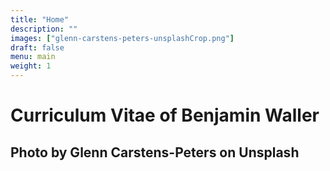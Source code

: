 ```yaml
---
title: "Home"
description: ""
images: ["glenn-carstens-peters-unsplashCrop.png"]
draft: false
menu: main
weight: 1
---
```


# Curriculum Vitae of Benjamin Waller
## Photo by Glenn Carstens-Peters on Unsplash